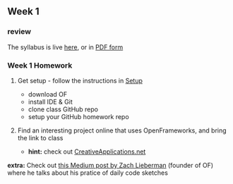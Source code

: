 ## Week 1

### review

The syllabus is live [here](../README.md), or in [PDF form](../README.pdf) 

### Week 1 Homework

1. Get setup - follow the instructions in [Setup](../Setup/README.md) 
   - download OF
   - install IDE & Git
   - clone class GitHub repo
   - setup your GitHub homework repo

2. Find an interesting project online that uses OpenFrameworks, and bring the link to class
   - __hint:__ check out [CreativeApplications.net](http://www.creativeapplications.net/category/openframeworks/)


__extra:__ Check out [this Medium post by Zach Lieberman](https://medium.com/@zachlieberman/daily-sketches-2016-28586d8f008e) (founder of OF) where he talks about his pratice of daily code sketches

